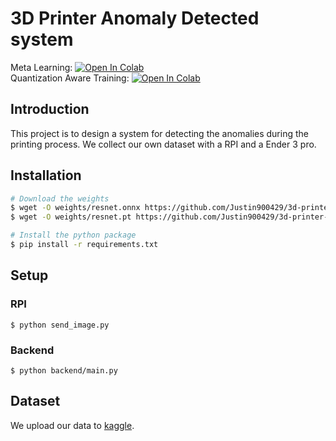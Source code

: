 # 3D Printer Anomaly Detected system
Meta Learning: [![Open In Colab](https://colab.research.google.com/assets/colab-badge.svg)](https://colab.research.google.com/github/Justin900429/3d-printer-anomaly-detect/blob/main/Meta_3D_printer.ipynb) \
Quantization Aware Training: [![Open In Colab](https://colab.research.google.com/assets/colab-badge.svg)](https://colab.research.google.com/github/Justin900429/3d-printer-anomaly-detect/blob/main/quantize.ipynb)

## Introduction
This project is to design a system for detecting the anomalies during the printing process. We collect our own dataset with a RPI and a Ender 3 pro.

## Installation
```bash
# Download the weights
$ wget -O weights/resnet.onnx https://github.com/Justin900429/3d-printer-anomaly-detect/releases/download/v0.0.1-alpha/resnet.onnx
$ wget -O weights/resnet.pt https://github.com/Justin900429/3d-printer-anomaly-detect/releases/download/v0.0.1-alpha/resnet.pt

# Install the python package
$ pip install -r requirements.txt
```

## Setup
### RPI
```
$ python send_image.py
```

### Backend
```
$ python backend/main.py
```

## Dataset
We upload our data to [kaggle](https://www.kaggle.com/datasets/justin900429/3d-printer-defected-dataset).

